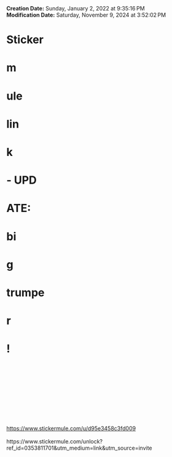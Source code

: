 <div><b>Creation Date:</b> Sunday, January 2, 2022 at 9:35:16 PM<br></div>
<div><b>Modification Date:</b> Saturday, November 9, 2024 at 3:52:02 PM<br></div>
<div><h1>Sticker</h1><h1>m</h1><h1>ule</h1><h1> lin</h1><h1>k</h1><h1> </h1><h1>- UPD</h1><h1>ATE: </h1><h1>bi</h1><h1>g </h1><h1>trumpe</h1><h1>r</h1><h1>!</h1><h1><br></h1></div>
<div><h1><br></h1></div>
<div><br></div>
<div><a href=https://www.stickermule.com/u/d95e3458c3fd009>https://www.stickermule.com/u/d95e3458c3fd009</a><br></div>
<div><br></div>
<div>https://www.stickermule.com/unlock?ref_id=0353811701&amputm_medium=link&amputm_source=invite</div>

